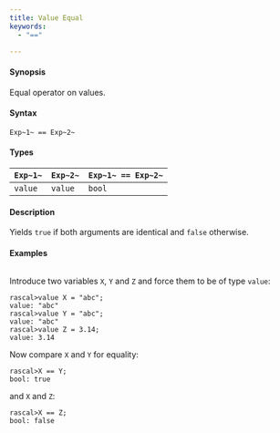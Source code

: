 ```yaml
---
title: Value Equal
keywords:
  - "=="

---
```


#### Synopsis

Equal operator on values.

#### Syntax

`Exp~1~ == Exp~2~`

#### Types

| `Exp~1~`   | `Exp~2~` | `Exp~1~ == Exp~2~`  |
| --- | --- | --- |
| `value`     |  `value`  | `bool`                |

#### Description

Yields `true` if both arguments are identical and `false` otherwise.

#### Examples

```rascal-shell 
```
Introduce two variables `X`, `Y` and `Z` and force them to be of type `value`:

```rascal-shell ,continue
rascal>value X = "abc";
value: "abc"
rascal>value Y = "abc";
value: "abc"
rascal>value Z = 3.14;
value: 3.14
```
Now compare `X` and `Y` for equality:

```rascal-shell ,continue
rascal>X == Y;
bool: true
```
and `X` and `Z`:

```rascal-shell ,continue
rascal>X == Z;
bool: false
```

